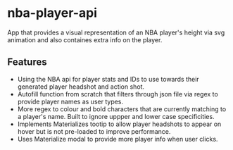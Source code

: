 # nba-player-api
App that provides a visual representation of an NBA player's height via svg animation and also containes extra info on the player.

## Features

* Using the NBA api for player stats and IDs to use towards their generated player headshot and action shot.
* Autofill function from scratch that filters through json file via regex to provide player names as user types.
* More regex to colour and bold characters that are currently matching to a player's name. Built to ignore uppper and lower case specificities.
* Implements Materializes tootip to allow player headshots to appear on hover but is not pre-loaded to improve performance.
* Uses Materialize modal to provide more player info when user clicks.

